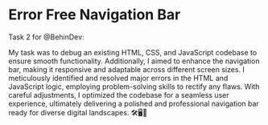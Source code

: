 # Error Free Navigation Bar
 
Task 2 for @BehinDev:

My task was to debug an existing HTML, CSS, and JavaScript codebase to ensure smooth functionality. Additionally, I aimed to enhance the navigation bar, making it responsive and adaptable across different screen sizes. I meticulously identified and resolved major errors in the HTML and JavaScript logic, employing problem-solving skills to rectify any flaws. With careful adjustments, I optimized the codebase for a seamless user experience, ultimately delivering a polished and professional navigation bar ready for diverse digital landscapes. 🛠️🖥️🌟
